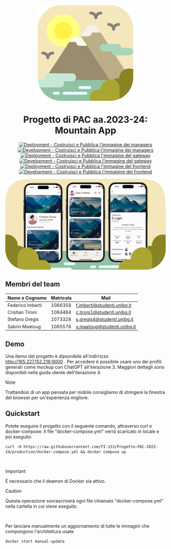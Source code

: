 <div align="center">
  <img src='./assetReadme/icon.webp' width=300>
  <h1> Progetto di PAC aa.2023-24: Mountain App </h1>

  [![Deployment - Costruisci e Pubblica l'immagine dei managers](https://github.com/FI-153/Progetto-PAC-2023-24/actions/workflows/Build_Push_Managers_Dep.yml/badge.svg?branch=production)](https://github.com/FI-153/Progetto-PAC-2023-24/actions/workflows/Build_Push_Managers_Dep.yml)
  [![Development - Costruisci e Pubblica l'immagine dei managers](https://github.com/FI-153/Progetto-PAC-2023-24/actions/workflows/Build_Push_Managers_Dev.yml/badge.svg?branch=main)](https://github.com/FI-153/Progetto-PAC-2023-24/actions/workflows/Build_Push_Managers_Dev.yml)
  [![Deployment - Costruisci e Pubblica l'immagine del gateway](https://github.com/FI-153/Progetto-PAC-2023-24/actions/workflows/Build_Push_Gateway_Dep.yml/badge.svg?branch=production)](https://github.com/FI-153/Progetto-PAC-2023-24/actions/workflows/Build_Push_Gateway_Dep.yml)
  [![Development - Costruisci e Pubblica l'immagine del gateway](https://github.com/FI-153/Progetto-PAC-2023-24/actions/workflows/Build_Push_Gateway_Dev.yml/badge.svg)](https://github.com/FI-153/Progetto-PAC-2023-24/actions/workflows/Build_Push_Gateway_Dev.yml)
  [![Deployment - Costruisci e Pubblica l'immagine del frontend](https://github.com/FI-153/Progetto-PAC-2023-24/actions/workflows/Build_Push_Frontend_Dep.yml/badge.svg?branch=production)](https://github.com/FI-153/Progetto-PAC-2023-24/actions/workflows/Build_Push_Frontend_Dep.yml)
  [![Development - Costruisci e Pubblica l'immagine del frontend](https://github.com/FI-153/Progetto-PAC-2023-24/actions/workflows/Build_Push_Frontend_Dev.yml/badge.svg?branch=main)](https://github.com/FI-153/Progetto-PAC-2023-24/actions/workflows/Build_Push_Frontend_Dev.yml)

  <img src= './assetReadme/github-bg.webp' width=900>
</div>

## Membri del team

| Nome e Cognome | Matricola | Mail
| --- | --- | --- |
| Federico Imberti | 1066358 | f.imberti@studenti.unibg.it
| Cristian Tironi | 1064464 | c.tironi1@studenti.unibg.it
| Stefano Gregis | 1073328 | s.gregis4@studenti.unibg.it
| Sabrin Maatoug | 1065576 | s.maatoug@studenti.unibg.it

## Demo
Una demo del progetto è dipsonibile all'indirrizzo <a href="http://165.227.152.216:9000" target="_blank" rel="noreferrer noopener"> http://165.227.152.216:9000 </a>. Per accedere è possibile usare uno dei profili generati come mockup con ChatGPT all'iterazione 3. Maggiori dettagli sono disponibili nella guida utente dell'iterazione 4.
> [!NOTE]
> Trattandosi di un app pensata per mobile consigliamo di stringere la finestra del browser per un'esperienza migliore. 

## Quickstart
Potete eseguire il progetto con il seguente comando, attraverso curl e docker-compose. Il file "docker-compose.yml" verrà scaricato in locale e poi eseguito
```
curl -O https://raw.githubusercontent.com/FI-153/Progetto-PAC-2023-24/production/docker-compose.yml && docker compose up
```
<br>

> [!IMPORTANT]
> È necessario che il deamon di Docker sia attivo.

> [!CAUTION]
> Questa operazione sovrascriverà ogni file chiamato "docker-compose.yml" nella cartella in cui viene eseguito.

<br>

Per lanciare manualmente un aggiornamento di tutte le immagini che compongono l'architettura usate
```
docker start manual-update
```

